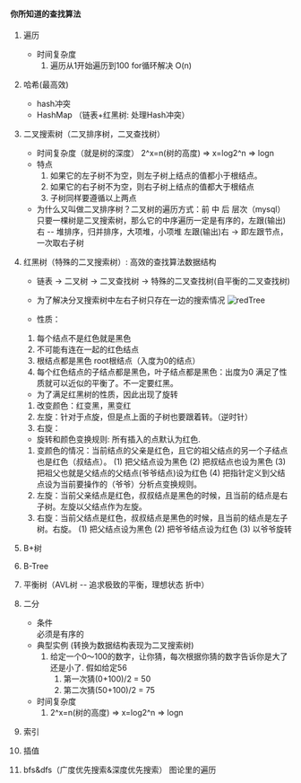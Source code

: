 
#### 你所知道的查找算法
1. 遍历
    * 时间复杂度
        1. 遍历从1开始遍历到100 for循环解决 O(n)
    
2. 哈希(最高效)
    * hash冲突
    * HashMap （链表+红黑树: 处理Hash冲突）
        
3. 二叉搜索树（二叉排序树，二叉查找树）
    * 时间复杂度（就是树的深度） 2^x=n(树的高度) => x=log2^n => logn
    * 特点
        1. 如果它的左子树不为空，则左子树上结点的值都小于根结点。
        2. 如果它的右子树不为空，则右子树上结点的值都大于根结点
        3. 子树同样要遵循以上两点
    * 为什么又叫做二叉排序树？二叉树的遍历方式：前 中 后 层次（mysql）
    只要一棵树是二叉搜索树，那么它的中序遍历一定是有序的，左跟(输出)右 -- 堆排序，归并排序，大项堆，小项堆
    左跟(输出)右 -> 即左跟节点，一次取右子树
 
4. 红黑树（特殊的二叉搜索树）: 高效的查找算法数据结构
    * 链表 -> 二叉树 -> 二叉查找树 -> 特殊的二叉查找树(自平衡的二叉查找树)
    * 为了解决分叉搜索树中左右子树只存在一边的搜索情况
    ![redTree](/images/红黑树.png)
    
    * 性质：  
    1. 每个结点不是红色就是黑色
    2. 不可能有连在一起的红色结点
    3. 根结点都是黑色 root根结点（入度为0的结点）
    4. 每个红色结点的子结点都是黑色，叶子结点都是黑色：出度为0 满足了性质就可以近似的平衡了。不一定要红黑。
    
    * 为了满足红黑树的性质，因此出现了旋转
    1. 改变颜色：红变黑，黑变红
    2. 左旋：针对于点旋，但是点上面的子树也要跟着转。（逆时针）
    3. 右旋：
    
    * 旋转和颜色变换规则: 所有插入的点默认为红色.
    1. 变颜色的情况：当前结点的父亲是红色，且它的祖父结点的另一个子结点也是红色（叔结点）。
        (1) 把父结点设为黑色
        (2) 把叔结点也设为黑色
        (3) 把祖父也就是父结点的父结点(爷爷结点)设为红色
        (4) 把指针定义到父结点设为当前要操作的（爷爷）分析点变换规则。
    2. 左旋：当前父亲结点是红色，叔叔结点是黑色的时候，且当前的结点是右子树。左旋以父结点作为左旋。
    3. 右旋：当前父结点是红色，叔叔结点是黑色的时候，且当前的结点是左子树。右旋。
        (1) 把父结点设为黑色
        (2) 把爷爷结点设为红色
        (3) 以爷爷旋转
    
5. B+树
    
6. B-Tree 

7. 平衡树（AVL树 -- 追求极致的平衡，理想状态 折中）

8. 二分
    * 条件  
        必须是有序的
    * 典型实例 (转换为数据结构表现为二叉搜索树)
        1. 给定一个0～100的数字，让你猜，每次根据你猜的数字告诉你是大了还是小了. 假如给定56
            1. 第一次猜(0+100)/2 = 50
            2. 第二次猜(50+100)/2 = 75
    * 时间复杂度
        1. 2^x=n(树的高度) => x=log2^n => logn
      
9. 索引
    
10. 插值
11. bfs&dfs（广度优先搜索&深度优先搜索）
    图论里的遍历

    
